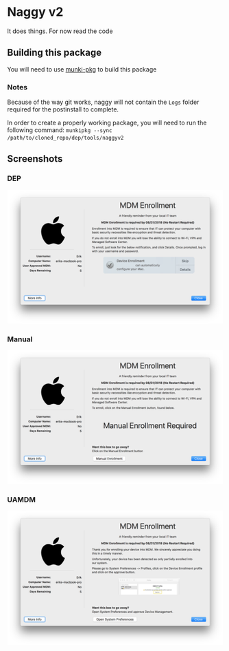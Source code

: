 # Naggy v2
It does things. For now read the code

## Building this package
You will need to use [munki-pkg](https://github.com/munki/munki-pkg) to build this package

### Notes
Because of the way git works, naggy will not contain the `Logs` folder required for the postinstall to complete.

In order to create a properly working package, you will need to run the following command:
`munkipkg --sync /path/to/cloned_repo/dep/tools/naggyv2`

## Screenshots

### DEP
![Screenshot DEP](/dep/tools/naggyv2/images/ss_dep.png?raw=true)

### Manual
![Screenshot Manual](/dep/tools/naggyv2/images/ss_manual.png?raw=true)

### UAMDM
![Screenshot UAMDM](/dep/tools/naggyv2/images/ss_uamdm.png?raw=true)

